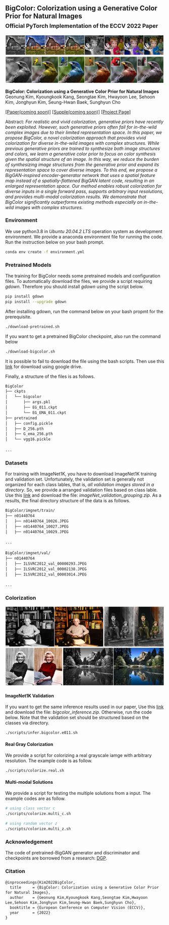 ## BigColor: Colorization using a Generative Color Prior for Natural Images<br><sub>Official PyTorch Implementation of the ECCV 2022 Paper</sub>

![Teaser image 1](./srcs/teaser_1.png)

**BigColor: Colorization using a Generative Color Prior for Natural Images**<br>
Geonung Kim, Kyoungkook Kang, Seongtae Kim, Hwayoon Lee, Sehoon Kim, Jonghyun Kim, Seung-Hwan Baek, Sunghyun Cho<br>

[\[Paper(coming soon)\]](https://github.com/KIMGEONUNG/BigColor)
[\[Supple(coming soon)\]](https://github.com/KIMGEONUNG/BigColor)
[\[Project Page\]](https://kimgeonung.github.io/BigColor)

Abstract: *For realistic and vivid colorization, generative priors have recently been exploited. However, such generative priors often fail for in-the-wild complex images due to their limited representation space. In this paper, we propose BigColor, a novel colorization approach that provides vivid colorization for diverse in-the-wild images with complex structures. While previous generative priors are trained to synthesize both image structures and colors, we learn a generative color prior to focus on color synthesis given the spatial structure of an image. In this way, we reduce the burden of synthesizing image structures from the generative prior and expand its representation space to cover diverse images. To this end, we propose a BigGAN-inspired encoder-generator network that uses a spatial feature map instead of a spatially-flattened BigGAN latent code, resulting in an enlarged representation space. Our method enables robust colorization for diverse inputs in a single forward pass, supports arbitrary input resolutions, and provides multi-modal colorization results. We demonstrate that BigColor significantly outperforms existing methods especially on in-the-wild images with complex structures.*


### Environment

We use python3.8 in _Ubuntu 20.04.2 LTS_ operation system as development environment.
We provide a anaconda environment file for running the code. 
Run the instruction below on your bash prompt.

```bash
conda env create -f environment.yml
```

### Pretrained Models

The training for BigColor needs some pretrained models and configuration files.
To automatically download the files, we provide a script requiring _gdown_.
Therefore you should install _gdown_ using the script below.

```bash
pip install gdown
pip install --upgrade gdown
```

After installing gdown, run the command below on your bash propmt for the prerequisite.  

```bash
./download-pretrained.sh
```

If you want to get a pretrained BigColor checkpoint, also run the command below 

```bash
./download-bigcolor.sh
```

It is possible to fail to download the file using the bash scripts.
Then use this [link](https://drive.google.com/drive/folders/1nLzgE5WJnxp5WF1dkpa1ts6bZ6tVwtep?usp=sharing) for download using google drive.

Finally, a structure of the files is as follows.

```bash
BigColor
├── ckpts
│   └── bigcolor
│       ├── args.pkl
│       ├── EG_011.ckpt
│       └── EG_EMA_011.ckpt
├── pretrained
│   ├── config.pickle
│   ├── D_256.pth
│   ├── G_ema_256.pth
│   └── vgg16.pickle

...
```

### Datasets

For training with ImageNet1K, you have to download ImageNet1K training and validation set.
Unfortunately, the validation set is generally not organized for each class lables, that is, _all validation images stored in a directory_. 
So, we provide a arranged validation files based on class lable. 
Use this [link](https://drive.google.com/drive/folders/1nLzgE5WJnxp5WF1dkpa1ts6bZ6tVwtep?usp=sharing)
and download the file: _imageNet_validation_grouping.zip_.
As a results, the final directory structure of the data is as follows.

```bash
BigColor/imgnet/train/
├── n01440764
│   ├── n01440764_10026.JPEG
│   ├── n01440764_10027.JPEG
│   ├── n01440764_10029.JPEG

...

BigColor/imgnet/val/
├── n01440764
│   ├── ILSVRC2012_val_00000293.JPEG
│   ├── ILSVRC2012_val_00002138.JPEG
│   ├── ILSVRC2012_val_00003014.JPEG

...
```

### Colorization
![Teaser image 2](./srcs/teaser_2.png)

#### ImageNet1K Validation 

If you want to get the same inference results used in our paper,
Use this [link](https://drive.google.com/drive/folders/1nLzgE5WJnxp5WF1dkpa1ts6bZ6tVwtep?usp=sharing)
and download the file: _bigcolor_inference.zip_.
Otherwise, run the code below.
Note that the validation set should be structured based on the classes via directory.

```bash
./scripts/infer.bigcolor.e011.sh
```

#### Real Gray Colorization

We provide a script for colorizing a real grayscale iamge with arbitrary resolution.
The example code is as follow.

```bash
./scripts/colorize.real.sh
```

#### Multi-modal Solutions

We provide a script for testing the multiple solutions from a input.
The example codes are as follow.

```bash
# using class vector c
./scripts/colorize.multi_c.sh
```

```bash
# using random vector z
./scripts/colorize.multi_z.sh
```


### Acknowledgement
The code of pretrained-BigGAN generator and discriminator and checkpoints are borrowed from
a research: [DGP](https://github.com/XingangPan/deep-generative-prior).


### Citation

```
@inproceedings{Kim2022BigColor,
  title     = {BigColor: Colorization using a Generative Color Prior for Natural Images},
  author    = {Geonung Kim,Kyoungkook Kang,Seongtae Kim,Hwayoon Lee,Sehoon Kim,Jonghyun Kim,Seung-Hwan Baek,Sunghyun Cho},
  booktitle = {European Conference on Computer Vision (ECCV)},
  year      = {2022}
}

```
